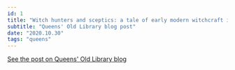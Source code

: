 ```yaml
---
id: 1
title: "Witch hunters and sceptics: a tale of early modern witchcraft in Queens&#39; Old Library"
subtitle: "Queens' Old Library blog post"
date: "2020.10.30"
tags: "queens"
---
```


[See the post on Queens' Old Library blog](https://queenslib.wordpress.com/2020/10/30/witch-hunters-and-sceptics-a-tale-of-early-modern-witchcraft-in-queens-old-library/)